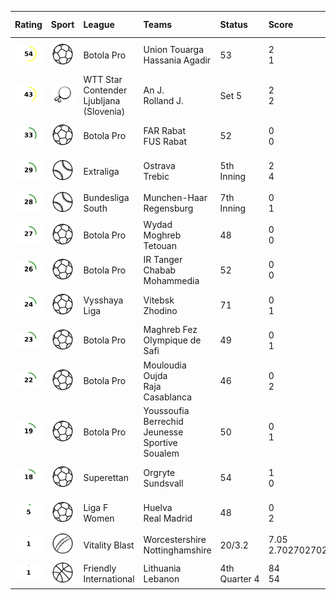 | Rating                                                                                                                                 | Sport                                                                                                                    | League                                  | Teams                                             | Status        | Score                      | TV Listing                                                               |
|:---------------------------------------------------------------------------------------------------------------------------------------|:-------------------------------------------------------------------------------------------------------------------------|:----------------------------------------|:--------------------------------------------------|:--------------|:---------------------------|:-------------------------------------------------------------------------|
| <img src="https://raw.githubusercontent.com/BlakeDuncan25/Donut-SVG-Ratings/bac4e4a278175106499642192132b1786a9aec38/54.svg" alt="54"> | <img src="https://raw.githubusercontent.com/BlakeDuncan25/Donut-SVG-Ratings/master/soccer.png" alt="Soccer">             | Botola Pro                              | Union Touarga<br>Hassania Agadir                  | 53            | 2<br>1                     | <a href="https://www.livesoccertv.com/schedules/">Live Soccer TV</a>     |
| <img src="https://raw.githubusercontent.com/BlakeDuncan25/Donut-SVG-Ratings/bac4e4a278175106499642192132b1786a9aec38/43.svg" alt="43"> | <img src="https://raw.githubusercontent.com/BlakeDuncan25/Donut-SVG-Ratings/master/table-tennis.png" alt="Table Tennis"> | WTT Star Contender Ljubljana (Slovenia) | An J.<br>Rolland J.                               | Set 5         | 2<br>2                     | <a href="https://www.espn.com/watch/">ESPN3</a>                          |
| <img src="https://raw.githubusercontent.com/BlakeDuncan25/Donut-SVG-Ratings/bac4e4a278175106499642192132b1786a9aec38/33.svg" alt="33"> | <img src="https://raw.githubusercontent.com/BlakeDuncan25/Donut-SVG-Ratings/master/soccer.png" alt="Soccer">             | Botola Pro                              | FAR Rabat<br>FUS Rabat                            | 52            | 0<br>0                     | <a href="https://www.livesoccertv.com/schedules/">Live Soccer TV</a>     |
| <img src="https://raw.githubusercontent.com/BlakeDuncan25/Donut-SVG-Ratings/bac4e4a278175106499642192132b1786a9aec38/29.svg" alt="29"> | <img src="https://raw.githubusercontent.com/BlakeDuncan25/Donut-SVG-Ratings/master/baseball.png" alt="Baseball">         | Extraliga                               | Ostrava<br>Trebic                                 | 5th Inning    | 2<br>4                     | <a href="https://extraliga.baseball.cz/rozpis-vysledky">Stay Live TV</a> |
| <img src="https://raw.githubusercontent.com/BlakeDuncan25/Donut-SVG-Ratings/bac4e4a278175106499642192132b1786a9aec38/28.svg" alt="28"> | <img src="https://raw.githubusercontent.com/BlakeDuncan25/Donut-SVG-Ratings/master/baseball.png" alt="Baseball">         | Bundesliga South                        | Munchen-Haar<br>Regensburg                        | 7th Inning    | 0<br>1                     | -                                                                        |
| <img src="https://raw.githubusercontent.com/BlakeDuncan25/Donut-SVG-Ratings/bac4e4a278175106499642192132b1786a9aec38/27.svg" alt="27"> | <img src="https://raw.githubusercontent.com/BlakeDuncan25/Donut-SVG-Ratings/master/soccer.png" alt="Soccer">             | Botola Pro                              | Wydad<br>Moghreb Tetouan                          | 48            | 0<br>0                     | <a href="https://www.livesoccertv.com/schedules/">Live Soccer TV</a>     |
| <img src="https://raw.githubusercontent.com/BlakeDuncan25/Donut-SVG-Ratings/bac4e4a278175106499642192132b1786a9aec38/26.svg" alt="26"> | <img src="https://raw.githubusercontent.com/BlakeDuncan25/Donut-SVG-Ratings/master/soccer.png" alt="Soccer">             | Botola Pro                              | IR Tanger<br>Chabab Mohammedia                    | 52            | 0<br>0                     | <a href="https://www.livesoccertv.com/schedules/">Live Soccer TV</a>     |
| <img src="https://raw.githubusercontent.com/BlakeDuncan25/Donut-SVG-Ratings/bac4e4a278175106499642192132b1786a9aec38/24.svg" alt="24"> | <img src="https://raw.githubusercontent.com/BlakeDuncan25/Donut-SVG-Ratings/master/soccer.png" alt="Soccer">             | Vysshaya Liga                           | Vitebsk<br>Zhodino                                | 71            | 0<br>1                     | <a href="https://www.livesoccertv.com/schedules/">Live Soccer TV</a>     |
| <img src="https://raw.githubusercontent.com/BlakeDuncan25/Donut-SVG-Ratings/bac4e4a278175106499642192132b1786a9aec38/23.svg" alt="23"> | <img src="https://raw.githubusercontent.com/BlakeDuncan25/Donut-SVG-Ratings/master/soccer.png" alt="Soccer">             | Botola Pro                              | Maghreb Fez<br>Olympique de Safi                  | 49            | 0<br>1                     | <a href="https://www.livesoccertv.com/schedules/">Live Soccer TV</a>     |
| <img src="https://raw.githubusercontent.com/BlakeDuncan25/Donut-SVG-Ratings/bac4e4a278175106499642192132b1786a9aec38/22.svg" alt="22"> | <img src="https://raw.githubusercontent.com/BlakeDuncan25/Donut-SVG-Ratings/master/soccer.png" alt="Soccer">             | Botola Pro                              | Mouloudia Oujda<br>Raja Casablanca                | 46            | 0<br>2                     | <a href="https://www.livesoccertv.com/schedules/">Live Soccer TV</a>     |
| <img src="https://raw.githubusercontent.com/BlakeDuncan25/Donut-SVG-Ratings/bac4e4a278175106499642192132b1786a9aec38/19.svg" alt="19"> | <img src="https://raw.githubusercontent.com/BlakeDuncan25/Donut-SVG-Ratings/master/soccer.png" alt="Soccer">             | Botola Pro                              | Youssoufia Berrechid<br>Jeunesse Sportive Soualem | 50            | 0<br>1                     | <a href="https://www.livesoccertv.com/schedules/">Live Soccer TV</a>     |
| <img src="https://raw.githubusercontent.com/BlakeDuncan25/Donut-SVG-Ratings/bac4e4a278175106499642192132b1786a9aec38/18.svg" alt="18"> | <img src="https://raw.githubusercontent.com/BlakeDuncan25/Donut-SVG-Ratings/master/soccer.png" alt="Soccer">             | Superettan                              | Orgryte<br>Sundsvall                              | 54            | 1<br>0                     | <a href="https://www.livesoccertv.com/schedules/">Live Soccer TV</a>     |
| <img src="https://raw.githubusercontent.com/BlakeDuncan25/Donut-SVG-Ratings/bac4e4a278175106499642192132b1786a9aec38/5.svg" alt="5">   | <img src="https://raw.githubusercontent.com/BlakeDuncan25/Donut-SVG-Ratings/master/soccer.png" alt="Soccer">             | Liga F Women                            | Huelva<br>Real Madrid                             | 48            | 0<br>2                     | <a href="https://www.livesoccertv.com/schedules/">Live Soccer TV</a>     |
| <img src="https://raw.githubusercontent.com/BlakeDuncan25/Donut-SVG-Ratings/bac4e4a278175106499642192132b1786a9aec38/1.svg" alt="1">   | <img src="https://raw.githubusercontent.com/BlakeDuncan25/Donut-SVG-Ratings/master/cricket.png" alt="Cricket">           | Vitality Blast                          | Worcestershire<br>Nottinghamshire                 | 20/3.2        | 7.05<br>2.7027027027027026 | <a href="https://www.willow.tv/">Willow</a>                              |
| <img src="https://raw.githubusercontent.com/BlakeDuncan25/Donut-SVG-Ratings/bac4e4a278175106499642192132b1786a9aec38/1.svg" alt="1">   | <img src="https://raw.githubusercontent.com/BlakeDuncan25/Donut-SVG-Ratings/master/basketball.png" alt="Basketball">     | Friendly International                  | Lithuania<br>Lebanon                              | 4th Quarter 4 | 84<br>54                   | -                                                                        |